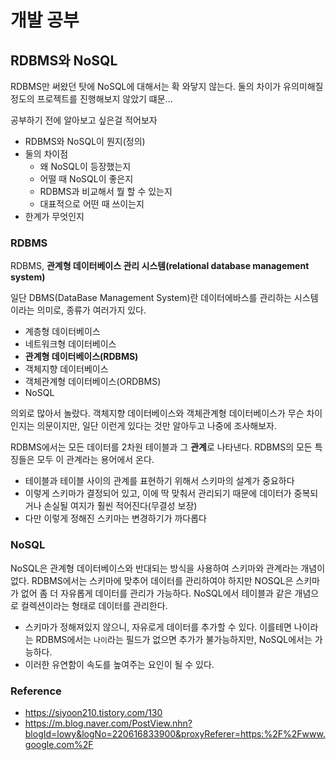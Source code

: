 # 개발 공부
## RDBMS와 NoSQL
RDBMS만 써왔던 탓에 NoSQL에 대해서는 확 와닿지 않는다. 둘의 차이가 유의미해질 정도의 프로젝트를 진행해보지 않았기 떄문...

공부하기 전에 알아보고 싶은걸 적어보자
- RDBMS와 NoSQL이 뭔지(정의)
- 둘의 차이점
  - 왜 NoSQL이 등장했는지
  - 어떨 때 NoSQL이 좋은지
  - RDBMS과 비교해서 뭘 할 수 있는지
  - 대표적으로 어떤 때 쓰이는지
- 한계가 무엇인지

### RDBMS

RDBMS, **관계형 데이터베이스 관리 시스템(relational database management system)**

일단 DBMS(DataBase Management System)란 데이터에바스를 관리하는 시스템이라는 의미로, 종류가 여러가지 있다.

- 계층형 데이터베이스
- 네트워크형 데이터베이스
- **관계형 데이터베이스(RDBMS)**
- 객체지향 데이터베이스
- 객체관계형 데이터베이스(ORDBMS)
- NoSQL

의외로 많아서 놀랐다. 객체지향 데이터베이스와 객체관계형 데이터베이스가 무슨 차이인지는 의문이지만, 일단 이런게 있다는 것만 알아두고 나중에 조사해보자.

RDBMS에서는 모든 데이터를 2차원 테이블과 그 **관계**로 나타낸다. RDBMS의 모든 특징들은 모두 이 관계라는 용어에서 온다.

- 테이블과 테이블 사이의 관계를 표현하기 위해서 스키마의 설계가 중요하다
- 이렇게 스키마가 결정되어 있고, 이에 딱 맞춰서 관리되기 때문에 데이터가 중복되거나 손실될 여지가 훨씬 적어진다(무결성 보장)
- 다만 이렇게 정해진 스키마는 변경하기가 까다롭다

### NoSQL

NoSQL은 관계형 데이터베이스와 반대되는 방식을 사용하여 스키마와 관계라는 개념이 없다. RDBMS에서는 스키마에 맞추어 데이터를 관리하여야 하지만 NOSQL은 스키마가 없어 좀 더 자유롭게 데이터를 관리가 가능하다. NoSQL에서 테이블과 같은 개념으로 컬렉션이라는 형태로 데이터를 관리한다.

- 스키마가 정해져있지 않으니, 자유로게 데이터를 추가할 수 있다. 이를테면 나이라는 RDBMS에서는 `나이`라는 필드가 없으면 추가가 불가능하지만, NoSQL에서는 가능하다.
- 이러한 유연함이 속도를 높여주는 요인이 될 수 있다.

### Reference
- https://siyoon210.tistory.com/130
- https://m.blog.naver.com/PostView.nhn?blogId=lowy&logNo=220616833900&proxyReferer=https:%2F%2Fwww.google.com%2F